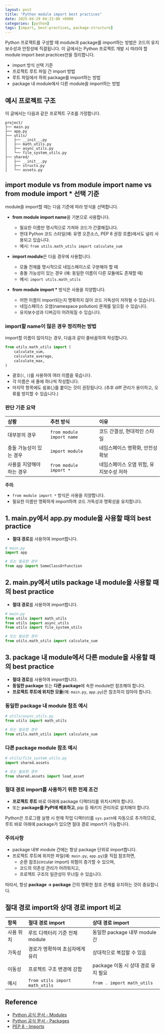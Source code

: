 ```yaml
---
layout: post
title: "Python module import best practices"
date: 2025-04-29 04:23:00 +0900
categories: [python]
tags: [import, best-practices, package-structure]
---
```


Python 프로젝트를 구성할 때 module과 package를 import하는 방법은 코드의 유지보수성과 안정성에 직결됩니다.
이 글에서는 Python 프로젝트 개발 시 따라야 할 module import best practices만을 정리합니다.

- import 방식 선택 기준
- 프로젝트 루트 파일 간 import 방법
- 루트 파일에서 하위 package를 import하는 방법
- package 내 module에서 다른 module을 import하는 방법

## 예시 프로젝트 구조

이 글에서는 다음과 같은 프로젝트 구조를 가정합니다.

```
project/
├── main.py
├── app.py
├── utils/
│   ├── __init__.py
│   ├── math_utils.py
│   ├── async_utils.py
│   └── file_system_utils.py
├── shared/
│   ├── __init__.py
│   ├── structs.py
│   └── assets.py
```

## import module vs from module import name vs from module import * 선택 기준

module을 import할 때는 다음 기준에 따라 방식을 선택합니다.

- **from module import name**을 기본으로 사용합니다.
  - 필요한 이름만 명시적으로 가져와 코드가 간결해집니다.
  - 현대 Python 코드 스타일(예: 유명 오픈소스, PEP 8 권장 흐름)에서도 널리 사용되고 있습니다.
  - 예시: `from utils.math_utils import calculate_sum`

- **import module**은 다음 경우에 사용합니다.
  - 모듈 전체를 명시적으로 네임스페이스로 구분해야 할 때
  - 충돌 가능성이 있는 경우 (예: 동일한 이름이 다른 모듈에도 존재할 때)
  - 예시: `import utils.math_utils`

- **from module import \*** 방식은 사용을 지양합니다.
  - 어떤 이름이 import되는지 명확하지 않아 코드 가독성이 저하될 수 있습니다.
  - 네임스페이스 오염(namespace pollution) 문제를 일으킬 수 있습니다.
  - 유지보수성과 디버깅이 어려워질 수 있습니다.

### import할 name이 많은 경우 정리하는 방법

import할 이름이 많아지는 경우, 다음과 같이 줄바꿈하여 작성합니다.

```python
from utils.math_utils import (
    calculate_sum,
    calculate_average,
    calculate_max,
)
```

- 괄호(`(`, `)`)를 사용하여 여러 이름을 묶습니다.
- 각 이름은 새 줄에 하나씩 작성합니다.
- 마지막 항목에도 쉼표(,)를 붙이는 것이 권장됩니다.
  (추후 diff 관리가 용이하고, 오류를 방지할 수 있습니다.)

### 판단 기준 요약

| 상황 | 추천 방식 | 이유 |
|:----|:----------|:-----|
| 대부분의 경우 | `from module import name` | 코드 간결성, 현대적인 스타일 |
| 충돌 가능성이 있는 경우 | `import module` | 네임스페이스 명확화, 안전성 확보 |
| 사용을 지양해야 하는 경우 | `from module import *` | 네임스페이스 오염 위험, 유지보수성 저하 |

**주의**:
- `from module import *` 방식은 사용을 지양합니다.
- 필요한 이름만 명확하게 import하여 코드 가독성과 명확성을 유지합니다.

## 1. main.py에서 app.py module을 사용할 때의 best practice

- **절대 경로**를 사용하여 import합니다.

```python
# main.py
import app

# 또는 필요한 경우
from app import SomeClassOrFunction
```

## 2. main.py에서 utils package 내 module을 사용할 때의 best practice

- **절대 경로**를 사용하여 import합니다.

```python
# main.py
from utils import math_utils
from utils import async_utils
from utils import file_system_utils

# 또는 필요한 경우
from utils.math_utils import calculate_sum
```

## 3. package 내 module에서 다른 module을 사용할 때의 best practice

- **절대 경로**를 사용하여 import합니다.
- **동일한 package** 또는 **다른 package**에 속한 module만 참조해야 합니다.
- **프로젝트 루트에 위치한 모듈**(예: `main.py`, `app.py`)은 참조하지 않아야 합니다.

### 동일한 package 내 module 참조 예시

```python
# utils/async_utils.py
from utils import math_utils

# 또는 필요한 경우
from utils.math_utils import calculate_sum
```

### 다른 package module 참조 예시

```python
# utils/file_system_utils.py
import shared.assets

# 또는 필요한 경우
from shared.assets import load_asset
```

### 절대 경로 import를 사용하기 위한 전제 조건

- **프로젝트 루트** 바로 아래에 package 디렉터리를 위치시켜야 합니다.
- 또는 **package를 PyPI에 배포하고**, pip 등 패키지 관리자로 설치해야 합니다.

Python은 프로그램 실행 시 현재 작업 디렉터리를 `sys.path`에 자동으로 추가하므로,
루트 바로 아래에 package가 있으면 절대 경로 import가 가능합니다.

### 주의사항

- package 내부 module 간에는 항상 package 단위로 import합니다.
- 프로젝트 루트에 위치한 파일(예: `main.py`, `app.py`)을 직접 참조하면,
  - 순환 참조(circular import) 위험이 증가할 수 있으며,
  - 코드의 의존성 관리가 어려워지고,
  - 프로젝트 구조의 일관성이 무너질 수 있습니다.

따라서, 항상 **package → package** 간의 명확한 참조 관계를 유지하는 것이 중요합니다.

## 절대 경로 import와 상대 경로 import 비교

| 항목 | 절대 경로 import | 상대 경로 import |
|:----|:----------------|:----------------|
| 사용 위치 | 루트 디렉터리 기준 전체 module | 동일한 package 내부 module 간 |
| 가독성 | 경로가 명확하여 초심자에게 유리 | 상대적으로 복잡할 수 있음 |
| 이동성 | 프로젝트 구조 변경에 강함 | package 이동 시 상대 경로 유지 필요 |
| 예시 | `from utils import math_utils` | `from . import math_utils` |

## Reference

- [Python 공식 문서 - Modules](https://docs.python.org/3/tutorial/modules.html)
- [Python 공식 문서 - Packages](https://docs.python.org/3/tutorial/modules.html#packages)
- [PEP 8 - Imports](https://peps.python.org/pep-0008/#imports)

